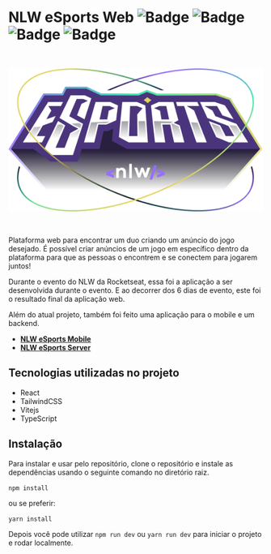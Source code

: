 # NLW eSports Web ![Badge](https://img.shields.io/static/v1?label=tailwindcss&message=v3.1.8&color=lightblue&style=flat&logo=TAILWINDCSS)  ![Badge](https://img.shields.io/static/v1?label=vitejs&message=v3.1.8&color=purple&style=flat&logo=VITE) ![Badge](https://img.shields.io/static/v1?label=react&message=v18.2.0&color=blue&style=flat&logo=REACT) ![Badge](https://img.shields.io/static/v1?label=typescript&message=v4.7.4&color=blue&style=flat&logo=TYPESCRIPT)
 
<br />
<p align="center">
  <img src="https://github.com/ImFelippe365/nlw-esports-web/blob/main/src/assets/logo-nlw-esports.svg" />
</p>
<br />

Plataforma web para encontrar um duo criando um anúncio do jogo desejado. 
É possível criar anúncios de um jogo em específico dentro da plataforma para que as pessoas o encontrem e se conectem para jogarem juntos! 

Durante o evento do NLW da Rocketseat, essa foi a aplicação a ser desenvolvida durante o evento.
E ao decorrer dos 6 dias de evento, este foi o resultado final da aplicação web.

Além do atual projeto, também foi feito uma aplicação para o mobile e um backend.

- **[NLW eSports Mobile](https://github.com/ImFelippe365/nlw-esports-mobile)**
- **[NLW eSports Server](https://github.com/ImFelippe365/nlw-esports-server)**

## Tecnologias utilizadas no projeto

- React
- TailwindCSS
- Vitejs
- TypeScript

## Instalação

Para instalar e usar pelo repositório, clone o repositório e instale as dependências usando o seguinte comando no diretório raiz.

```
npm install
```

ou se preferir:

```
yarn install
```

Depois você pode utilizar ``npm run dev`` ou ``yarn run dev`` para iniciar o projeto e rodar localmente.
